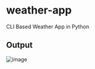 # weather-app
CLI Based Weather App in Python 

## Output
![image](https://user-images.githubusercontent.com/91014156/184532911-f4e7b0e7-38a5-4e7a-bec7-8e8b829e38b7.png)

